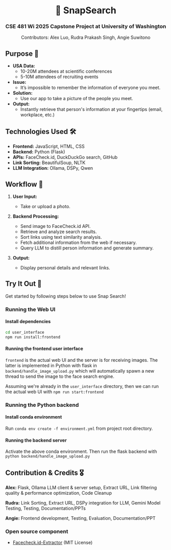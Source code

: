 <div align="center">
  <h1>📸 SnapSearch</h1>
  <h3>CSE 481 Wi 2025 Capstone Project at University of Washington</h3>
  <p>Contributors: Alex Luo, Rudra Prakash Singh, Angie Suwitono</p>
</div>

## Purpose 🎯
- **USA Data:**  
  - 10-20M attendees at scientific conferences  
  - 5-10M attendees of recruiting events  
- **Issue:**  
  - It’s impossible to remember the information of everyone you meet.
- **Solution:**  
  - Use our app to take a picture of the people you meet.
- **Output:**  
  - Instantly retrieve that person's information at your fingertips (email, workplace, etc.)


## Technologies Used 🛠️
- **Frontend:** JavaScript, HTML, CSS  
- **Backend:** Python (Flask)
- **APIs:** FaceCheck.id, DuckDuckGo search, GitHub
- **Link Sorting:** BeautifulSoup, NLTK  
- **LLM Integration:** Ollama, DSPy, Qwen


## Workflow 🔄

1. **User Input:**  
   - Take or upload a photo.

2. **Backend Processing:**  
   - Send image to FaceCheck.id API.  
   - Retrieve and analyze search results.  
   - Sort links using text similarity analysis.
   - Fetch additional information from the web if necessary.
   - Query LLM to distill person information and generate summary.

3. **Output:**  
   - Display personal details and relevant links.


## Try It Out 🚀
Get started by following steps below to use Snap Search!

### Running the Web UI
#### Install dependencies
```bash
cd user_interface
npm run install:frontend
```
#### Running the frontend user interface
`frontend` is the actual web UI and the server is for receiving images. The latter is implemented in Python with flask in `backend/handle_image_upload.py` which will automatically spawn a new thread to send the image to the face search engine.

Assuming we're already in the `user_interface` directory, then we can run the actual web UI with `npm run start:frontend`

### Running the Python backend
#### Install conda environment
Run `conda env create -f environment.yml` from project root directory.

#### Running the backend server
Activate the above conda environment. Then run the flask backend with 
`python backend/handle_image_upload.py`

## Contribution & Credits 🎖️
**Alex:** Flask, Ollama LLM client & server setup, Extract URL, Link filtering quality & performance optimization, Code Cleanup

**Rudra:** Link Sorting, Extract URL, DSPy integration for LLM, Gemini Model Testing, Testing, Documentation/PPTs

**Angie:** Frontend development, Testing, Evaluation, Documentation/PPT

### Open source component
- [Facecheck.id-Extractor](https://github.com/quantumthe0ry/Facecheck.id-Extractor) (MIT License)
